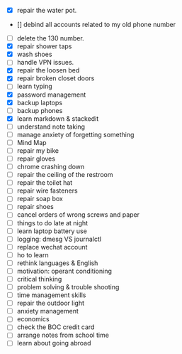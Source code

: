 - [x] repair the water pot.
- [] debind all accounts related to my old phone number
- [ ] delete the 130 number.
- [x] repair shower taps
- [x] wash shoes
- [ ] handle VPN issues.
- [x] repair the loosen bed
- [x] repair broken closet doors
- [ ] learn typing
- [x] password management
- [x] backup laptops
- [ ] backup phones
- [x] learn markdown & stackedit
- [ ] understand note taking
- [ ] manage anxiety of forgetting something
- [ ] Mind Map
- [ ] repair my bike
- [ ] repair gloves
- [ ] chrome crashing down
- [ ] repair the ceiling of the restroom
- [ ] repair the toilet hat
- [ ] repair wire fasteners
- [ ] repair soap box
- [ ] repair shoes
- [ ] cancel orders of wrong screws and paper
- [ ] things to do late at night 
- [ ] learn laptop battery use
- [ ] logging: dmesg VS journalctl
- [ ] replace wechat account
- [ ] ho to learn
- [ ] rethink languages & English
- [ ] motivation: operant conditioning
- [ ] critical thinking
- [ ] problem solving & trouble shooting
- [ ] time management skills
- [ ] repair the outdoor light
- [ ] anxiety management
- [ ] economics
- [ ] check the BOC credit card
- [ ] arrange notes from school time
- [ ] learn about going abroad
<!--stackedit_data:
eyJoaXN0b3J5IjpbLTg2OTkwNjY5MiwxNzUwNTkyNDMxLC0xMz
MzMTM0MTI1LDQxOTkwNTgyOSw1NzU3MTc1ODEsLTE1MDg5NTc1
NzcsLTQ4MDc0NDk1NCwtMjEyODUzNzU5NF19
-->